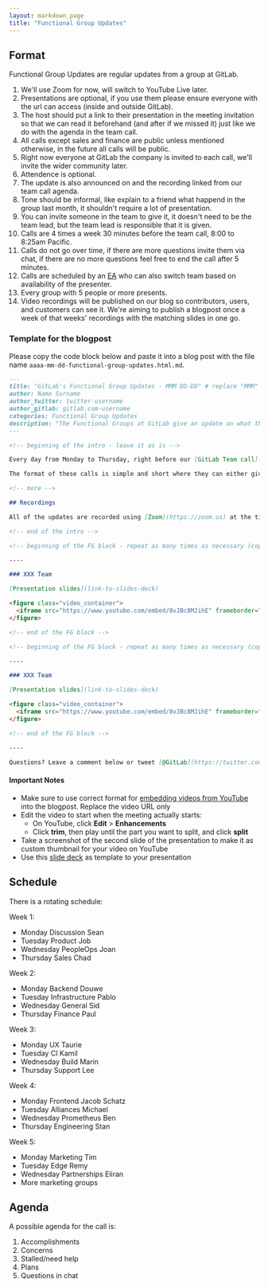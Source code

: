 ```yaml
---
layout: markdown_page
title: "Functional Group Updates"
---
```


## Format

Functional Group Updates are regular updates from a group at GitLab.

1. We'll use Zoom for now, will switch to YouTube Live later.
1. Presentations are optional, if you use them please ensure everyone with the url can access (inside and outside GitLab).
2. The host should put a link to their presentation in the meeting invitation so that we can read it beforehand (and after if we missed it) just like we do with the agenda in the team call.
1. All calls except sales and finance are public unless mentioned otherwise, in the future all calls will be public.
1. Right now everyone at GitLab the company is invited to each call, we'll invite the wider community later.
1. Attendence is optional.
1. The update is also announced on and the recording linked from our team call agenda.
1. Tone should be informal, like explain to a friend what happend in the group last month, it shouldn't require a lot of presentation.
1. You can invite someone in the team to give it, it doesn't need to be the team lead, but the team lead is responsible that it is given.
1. Calls are 4 times a week 30 minutes before the team call, 8:00 to 8:25am Pacific.
1. Calls do not go over time, if there are more questions invite them via chat, if there are no more questions feel free to end the call after 5 minutes.
1. Calls are scheduled by an [EA](https://about.gitlab.com/jobs/executive-assistant/) who can also switch team based on availability of the presenter.
1. Every group with 5 people or more presents.
1. Video recordings will be published on our blog so contributors, users, and customers can see it. We're aiming to publish a blogpost once a week of that weeks' recordings with the matching slides in one go.

### Template for the blogpost

Please copy the code block below and paste it into a blog post with the file name `aaaa-mm-dd-functional-group-updates.html.md`.

```md
---
title: "GitLab's Functional Group Updates - MMM DD-DD" # replace "MMM" with the current month, and "DD-DD" with the date range
author: Name Surname
author_twitter: twitter-username
author_gitlab: gitlab.com-username
categories: Functional Group Updates
description: "The Functional Groups at GitLab give an update on what they've been working on"
---

<!-- beginning of the intro - leave it as is -->

Every day from Monday to Thursday, right before our [GitLab Team call](https://about.gitlab.com/handbook/#team-call), a different Functional Group gives an [update](https://about.gitlab.com/handbook/people-operations/functional-group-updates/) to our team.

The format of these calls is simple and short where they can either give a presentation or quickly walk the team through their agenda.

<!-- more -->

## Recordings

All of the updates are recorded using [Zoom](https://zoom.us) at the time of the call. All the recordings will be uploaded to our YouTube account and made public, with the exception of the Sales and Finance updates.

<!-- end of the intro -->

<!-- beginning of the FG block - repeat as many times as necessary (copy and paste the entire block) -->

----

### XXX Team

[Presentation slides](link-to-slides-deck)

<figure class="video_container">
  <iframe src="https://www.youtube.com/embed/8vJBc8MJihE" frameborder="0" allowfullscreen="true"> </iframe>
</figure>

<!-- end of the FG block -->

<!-- beginning of the FG block - repeat as many times as necessary (copy and paste the entire block) -->

----

### XXX Team

[Presentation slides](link-to-slides-deck)

<figure class="video_container">
  <iframe src="https://www.youtube.com/embed/8vJBc8MJihE" frameborder="0" allowfullscreen="true"> </iframe>
</figure>

<!-- end of the FG block -->

----

Questions? Leave a comment below or tweet [@GitLab](https://twitter.com/gitlab)! Would you like to join us? Check out our [job openings](https://about.gitlab.com/jobs/)!

```

#### Important Notes

- Make sure to use correct format for [embedding videos from YouTube](/handbook/marketing/developer-relations/technical-writing/markdown-guide/#display-videos-from-youtube) into the blogpost. Replace the video URL only
- Edit the video to start when the meeting actually starts:
  - On YouTube, click **Edit** > **Enhancements**
  - Click **trim**, then play until the part you want to split, and click **split**
- Take a screenshot of the second slide of the presentation to make it as custom thumbnail for your video on YouTube
- Use this [slide deck](https://docs.google.com/a/gitlab.com/presentation/d/1JYHRhLaO9fMy1Sfr1WDnCPGv6DrlohlpOzs48VvmlQw/edit?usp=sharing) as template to your presentation

## Schedule

There is a rotating schedule:

Week 1:

- Monday Discussion Sean
- Tuesday Product Job
- Wednesday   PeopleOps Joan
- Thursday    Sales   Chad

Week 2:

- Monday  Backend Douwe
- Tuesday Infrastructure  Pablo
- Wednesday   General Sid
- Thursday    Finance Paul

Week 3:

- Monday  UX  Taurie 
- Tuesday CI  Kamil
- Wednesday   Build   Marin
- Thursday Support Lee

Week 4:

- Monday  Frontend    Jacob Schatz
- Tuesday Alliances Michael
- Wednesday Prometheus Ben
- Thursday Engineering Stan

Week 5:

- Monday  Marketing   Tim
- Tuesday Edge Remy
- Wednesday Partnerships Eliran
- More marketing groups

## Agenda

A possible agenda for the call is:

1. Accomplishments
1. Concerns
1. Stalled/need help
1. Plans
1. Questions in chat

